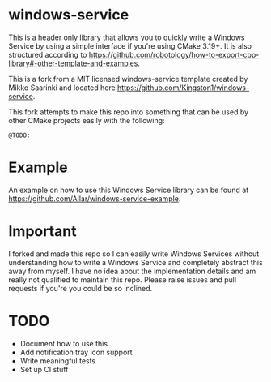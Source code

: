 # windows-service

This is a header only library that allows you to quickly write a Windows Service by using a simple interface if you're using CMake 3.19+. It is also structured according to https://github.com/robotology/how-to-export-cpp-library#-other-template-and-examples.

This is a fork from a MIT licensed windows-service template created by Mikko Saarinki and located here https://github.com/Kingston1/windows-service.

This fork attempts to make this repo into something that can be used by other CMake projects easily with the following:

```
@TODO:
```

# Example

An example on how to use this Windows Service library can be found at https://github.com/Allar/windows-service-example.

# Important

I forked and made this repo so I can easily write Windows Services without understanding how to write a Windows Service and completely abstract this away from myself. I have no idea about the implementation details and am really not qualified to maintain this repo. Please raise issues and pull requests if you're you could be so inclined.

# TODO

* Document how to use this
* Add notification tray icon support
* Write meaningful tests
* Set up CI stuff
